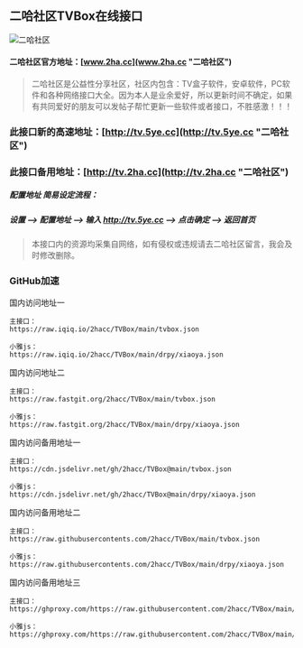 ## 二哈社区TVBox在线接口
![二哈社区](https://www.2ha.cc/template/quater_6_flyme/src/logo.png "2ha.cc")

#### 二哈社区官方地址：[www.2ha.cc](www.2ha.cc "二哈社区")
> 二哈社区是公益性分享社区，社区内包含：TV盒子软件，安卓软件，PC软件和各种网络接口大全。因为本人是业余爱好，所以更新时间不确定，如果有共同爱好的朋友可以发帖子帮忙更新一些软件或者接口，不胜感激！！！
 
### 此接口新的高速地址：[http://tv.5ye.cc](http://tv.5ye.cc "二哈社区")
### 此接口备用地址：[http://tv.2ha.cc](http://tv.2ha.cc "二哈社区")

##### 配置地址 简易设定流程：
##### 设置 -->  配置地址 --> 输入 http://tv.5ye.cc --> 点击确定 --> 返回首页  
> 本接口内的资源均采集自网络，如有侵权或违规请去二哈社区留言，我会及时修改删除。

### GitHub加速
国内访问地址一
```
主接口：
https://raw.iqiq.io/2hacc/TVBox/main/tvbox.json

小雅js：
https://raw.iqiq.io/2hacc/TVBox/main/drpy/xiaoya.json
```
国内访问地址二
```
主接口：
https://raw.fastgit.org/2hacc/TVBox/main/tvbox.json

小雅js：
https://raw.fastgit.org/2hacc/TVBox/main/drpy/xiaoya.json
```
国内访问备用地址一
```
主接口：
https://cdn.jsdelivr.net/gh/2hacc/TVBox@main/tvbox.json

小雅js：
https://cdn.jsdelivr.net/gh/2hacc/TVBox@main/drpy/xiaoya.json
```
国内访问备用地址二
```
主接口：
https://raw.githubusercontents.com/2hacc/TVBox/main/tvbox.json

小雅js：
https://raw.githubusercontents.com/2hacc/TVBox/main/drpy/xiaoya.json
```
国内访问备用地址三
```
主接口：
https://ghproxy.com/https://raw.githubusercontent.com/2hacc/TVBox/main/tvbox.json

小雅js：
https://ghproxy.com/https://raw.githubusercontent.com/2hacc/TVBox/main/drpy/xiaoya.json
```
